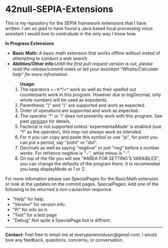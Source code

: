 # 42null-SEPIA-Extensions
This is my repository for the SEPIA framework extensions that I have written. I am so glad to have found a Java based local processing voice assistant I would love to contrubute in the only way I know how.

<p><b>In Progress Extensions</b>
<ul>
<li><b>Basic Math:</b> A basic math extension that works offline without insted of attempting to conduct a web search.</li>
    <li><b>Abilities/Other info:</b><i>Untill the first pull request version is out, please read the release/commit notes or tell your assistant "Whatis/Calculate help" for more infromation.</i></li>
      <ol><b>Usage:</b>
        <li>The operators +−✕*/÷^ work as well as their spelled out counterparts work in this program. However due to bigDecimal, only whole numbers will be used as expodents.</li>
        <li>Parenthesis "(" and ")" are supported and work as expected.</li>
        <li>Order of operations are supported and work as expected.</li>
        <li>The operator '*' or '!' does not presently work with this program. See past 
<a href="https://github.com/42null/42null-SEPIA-Extensions/commit/e32e8180075e8335b8565f68b184c61a82f01af7" target="_blank">version</a>s for details.</li>
        <li>Factorial is not supported unless 'expermentalMode' is enabled (use "f" as the operator),<i> this may not always work as intended</i>.</li>
        <li>For π you can copy and paste this symbol or use "pi", for point you can put a period, say "point" or "dot".</li>
        <li>Decimals as well as saying "negitive" or just "neg" before a number works. For refrence negitive is "−", while minus is "-".</li>
        <li>On top of the file you will see "#AREA FOR SETTING'S VARAIBLES", you can change the defaults of the program there. It is recomended you keep displayMode at 1 or 2.</li></p>
        </ol>
    </ul>
</ul>

For more infomation please use SpecialPages for the BasicMath extension or look at the updates on the commit pages.
SpecialPages: Add one of the following to be returned a non-caulaction responce.<br>
 - "Help" for help.
 - "Version" for version info.
 - "Pi" for info on π.
 - "Test" for a test page
 - "Debug" Not quite a SpecialPage but is diffrent.

<hr size="2">
<p><b>Contact:</b> Feel free to email me at <i>averyparanoiduser@gmail.com</i>. I would love any feedback, questions, concerns, or conversation.</p>
